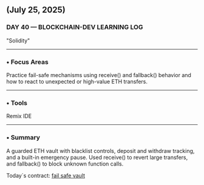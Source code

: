## (July 25, 2025)  
### DAY 40 — BLOCKCHAIN-DEV LEARNING LOG  
"Solidity"

---

### • Focus Areas  
Practice fail-safe mechanisms using receive() and fallback() behavior and how to react to unexpected or high-value ETH transfers.

---

### • Tools  
Remix IDE

---

### • Summary  
A guarded ETH vault with blacklist controls, deposit and withdraw tracking, and a built-in emergency pause. Used receive() to revert large transfers, and fallback() to block unknown function calls.

Today`s contract: [fail safe vault](./fail_safe_vault.sol)
